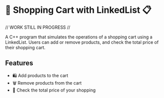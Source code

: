 # 🛒 Shopping Cart with LinkedList 📋

// WORK STILL IN PROGRESS //

A C++ program that simulates the operations of a shopping cart using a LinkedList. Users can add or remove products, and check the total price of their shopping cart.

## Features

- 🛍️ Add products to the cart
- 🗑️ Remove products from the cart
- 💸 Check the total price of your shopping